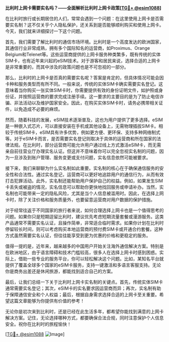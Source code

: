 **比利时上网卡需要实名吗？——全面解析比利时上网卡政策[[TG💪+ @esim1088](https://t.me/s/esim1088)]**

在比利时旅行或长期居住的人们，常常会遇到一个问题：在这里使用上网卡是否需要实名制？这不仅关乎个人隐私保护，还关系到是否能够顺利购买和使用上网卡。今天，我们就来详细探讨一下这个问题。

首先，我们需要了解比利时的通信市场环境。比利时是一个高度发达的欧洲国家，其通信行业非常成熟，拥有多个国际知名的运营商，如Proximus、Orange Belgium和Telenet等。这些运营商提供的上网卡服务种类繁多，既有传统的实体SIM卡，也有近年来兴起的eSIM技术。对于游客和居民来说，选择合适的上网卡是非常重要的，而其中涉及的政策问题也是不可忽视的一部分。

那么，比利时的上网卡是否真的需要实名呢？答案是肯定的，但具体情况可能会因卡种和服务类型而有所不同。一般来说，传统的实体SIM卡确实需要实名登记。这意味着当你购买一张实体SIM卡时，你需要提供有效的身份证明文件，如护照或身份证，并按照运营商的要求完成注册手续。这一要求的主要目的是为了防止电信诈骗、非法活动以及维护国家安全。因此，在购买实体SIM卡时，请务必携带相关证件，以免造成不必要的麻烦。

然而，随着科技的发展，eSIM技术逐渐普及，这也为用户提供了更多选择。eSIM是一种嵌入式芯片，可以直接安装在手机或其他设备上，无需物理插拔SIM卡。相较于传统SIM卡，eSIM具有许多优势，例如更方便、更环保、支持多种网络制式等。对于eSIM卡而言，是否需要实名登记则取决于具体的运营商和所在国家的法律法规。在比利时，部分运营商可能允许用户通过线上方式激活eSIM卡，而无需亲自前往营业厅办理实名认证。但这并不意味着你可以完全忽视实名制的问题，因为一旦涉及到账户管理、服务变更或支付问题，实名信息依然可能被要求。

接下来，我们来聊聊为什么实名制如此重要。实名制的核心在于确保通信服务的安全性和合法性。通过实名登记，运营商可以更好地追踪用户的通信行为，从而有效打击犯罪活动。此外，实名制还能帮助用户保护自己的权益。例如，如果发生SIM卡丢失或被盗的情况，实名信息可以帮助你更快地找回服务或申请补办。当然，实名制也可能带来一定的隐私风险，尤其是当个人信息被滥用时。因此，在选择上网卡时，除了关注价格和服务质量外，也要留意运营商对用户数据的保护措施。

对于经常往返于不同国家的旅行者来说，如何合理选择上网卡也是一个值得思考的问题。如果你只是短期逗留比利时，建议优先考虑短期流量套餐或漫游服务。这类产品通常不需要实名认证，且操作简单，非常适合临时需求。如果你计划在比利时停留较长时间，则可以考虑购买本地运营商的预付费SIM卡或开通合约套餐。这种方式虽然需要实名认证，但往往能享受到更为优惠的价格和更稳定的服务。

值得一提的是，近年来，越来越多的中国用户开始关注海外通信解决方案。特别是在欧洲地区，由于语言障碍和技术门槛较高，很多人在选择上网卡时感到困惑。实际上，借助一些专业的服务平台，你可以轻松解决这个问题。比如，某知名平台就提供了覆盖全球多个国家的eSIM卡服务，支持一键激活和多语言客服支持。无论你是商务出差还是休闲旅游，都能找到适合自己的方案。

最后，让我们总结一下关于比利时上网卡实名制的关键点。首先，传统实体SIM卡通常需要实名登记；其次，eSIM卡的实名要求因运营商而异；再次，实名制有助于保障通信安全和个人权益；最后，根据自身需求选择合适的上网卡至关重要。希望这篇文章能够为你提供有价值的参考！

无论你是初次来到比利时，还是已经在此生活多年，都希望你能找到满意的上网卡解决方案。记住，无论选择哪种方式，都要确保合法合规，同时注意保护个人信息安全。祝你在比利时的旅程愉快！

[[TG💪+ @esim1088](https://t.me/s/esim1088) ![Image](https://i.postimg.cc/4NQfJmqS/Snipaste-2025-05-13-00-14-12.png)]